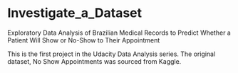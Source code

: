 # Investigate_a_Dataset
Exploratory Data Analysis of Brazilian Medical Records to Predict Whether a Patient Will Show or No-Show to Their Appointment

This is the first project in the Udacity Data Analysis series.  The original dataset, No Show Appointments was sourced from Kaggle. 
